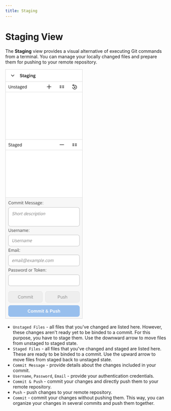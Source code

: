 ```yaml
---
title: Staging
---
```


Staging View
===

The **Staging** view provides a visual alternative of executing Git commands from a terminal. You can manage your locally changed files and prepare them for pushing to your remote repository.

![Staging view](../../../images/ide_view_staging.png)

* ```Unstaged Files``` - all files that you've changed are listed here. However, these changes aren't ready yet to be binded to a commit. For this purpose, you have to stage them. Use the downward arrow to move files from unstaged to staged state.
* ```Staged Files``` - all files that you've changed and staged are listed here. These are ready to be binded to a commit. Use the upward arrow to move files from staged back to unstaged state.
* ```Commit Message``` - provide details about the changes included in your commit.
* ```Username```, ```Password```, ```Email``` - provide your authentication credentials.
* ```Commit & Push``` - commit your changes and directly push them to your remote repository.
* ```Push``` - push changes to your remote repository.
* ```Commit``` - commit your changes without pushing them. This way, you can organize your changes in several commits and push them together.